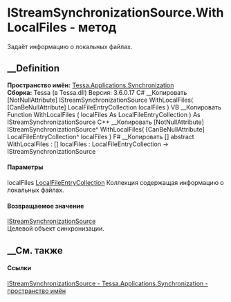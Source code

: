 # IStreamSynchronizationSource.WithLocalFiles - метод
Задаёт информацию о локальных файлах.
## __Definition
 **Пространство имён:**
[Tessa.Applications.Synchronization](N_Tessa_Applications_Synchronization.htm)  
 **Сборка:** Tessa (в Tessa.dll) Версия: 3.6.0.17
C# __Копировать
    [NotNullAttribute]
    IStreamSynchronizationSource WithLocalFiles(
    	[CanBeNullAttribute] LocalFileEntryCollection localFiles
    )
VB __Копировать
    <NotNullAttribute>
    Function WithLocalFiles ( 
    	<CanBeNullAttribute> localFiles As LocalFileEntryCollection
    ) As IStreamSynchronizationSource
C++ __Копировать
    [NotNullAttribute]
    IStreamSynchronizationSource^ WithLocalFiles(
    	[CanBeNullAttribute] LocalFileEntryCollection^ localFiles
    )
F# __Копировать
     [<NotNullAttribute>]
    abstract WithLocalFiles : 
            [<CanBeNullAttribute>] localFiles : LocalFileEntryCollection -> IStreamSynchronizationSource 
#### Параметры
localFiles
[LocalFileEntryCollection](T_Tessa_Applications_Synchronization_LocalFileEntryCollection.htm)
    Коллекция содержащая информацию о локальных файлах.
#### Возвращаемое значение
[IStreamSynchronizationSource](T_Tessa_Applications_Synchronization_IStreamSynchronizationSource.htm)  
Целевой объект синхронизации.
##  __См. также
#### Ссылки
[IStreamSynchronizationSource -
](T_Tessa_Applications_Synchronization_IStreamSynchronizationSource.htm)
[Tessa.Applications.Synchronization - пространство
имён](N_Tessa_Applications_Synchronization.htm)

